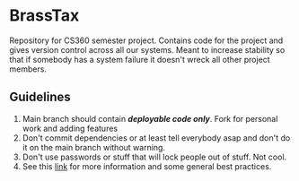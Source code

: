 # BrassTax
Repository for CS360 semester project. Contains code for the project and gives version control across all our systems. Meant to increase stability so that if somebody has a system failure it doesn't wreck all other project members.

## Guidelines 
1. Main branch should contain ***deployable code only***. Fork for personal work and adding features
2. Don't commit dependencies or at least tell everybody asap and don't do it on the main branch without warning.
3. Don't use passwords or stuff that will lock people out of stuff. Not cool.
4. See this [link](https://dev.to/datreeio/top-10-github-best-practices-3kl2) for more information and some general best practices.


